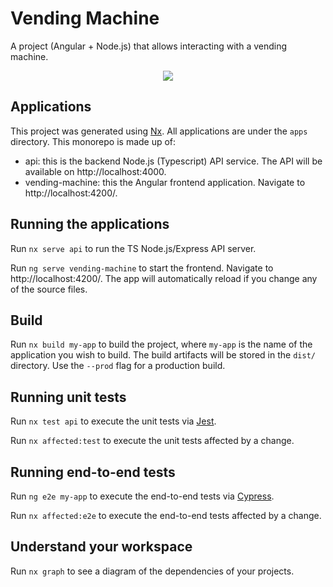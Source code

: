 # Vending Machine

A project (Angular + Node.js) that allows interacting with a vending machine. 

<p style="text-align: center;"><img src="https://cdna.artstation.com/p/assets/images/images/030/203/116/4k/jonjo-hemmens-01-darker.jpg" ></p>

## Applications

This project was generated using [Nx](https://nx.dev). All applications are under the `apps` directory. This monorepo is made up of:

- api: this is the backend Node.js (Typescript) API service. The API will be available on http://localhost:4000.
- vending-machine: this the Angular frontend application. Navigate to http://localhost:4200/.

## Running the applications

Run `nx serve api` to run the TS Node.js/Express API server.

Run `ng serve vending-machine` to start the frontend. Navigate to http://localhost:4200/. The app will automatically reload if you change any of the source files.

## Build

Run `nx build my-app` to build the project, where `my-app` is the name of the application you wish to build. The build artifacts will be stored in the `dist/` directory. Use the `--prod` flag for a production build.

## Running unit tests

Run `nx test api` to execute the unit tests via [Jest](https://jestjs.io).

Run `nx affected:test` to execute the unit tests affected by a change.

## Running end-to-end tests

Run `ng e2e my-app` to execute the end-to-end tests via [Cypress](https://www.cypress.io).

Run `nx affected:e2e` to execute the end-to-end tests affected by a change.

## Understand your workspace

Run `nx graph` to see a diagram of the dependencies of your projects.
